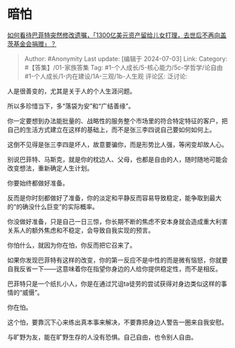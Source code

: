 # 暗怕
[如何看待巴菲特突然修改遗嘱，「1300亿美元资产留给儿女打理，去世后不再向盖茨基金会捐赠」？](https://www.zhihu.com/question/660347805/answer/3550325666)

> Author: #Anonymity
> Last update: [编辑于 2024-07-03]
> Link:
> Category: #【答集】/01-家族答集
> Tag: #1-个人成长/5-核心能力/5c-学哲学/论自由 #1-个人成长/1-内在建设/1A-三观/1b-人生观
> 评论区:
> 泛讨论:

人是很善变的，尤其是关于人的个人生涯问题。

所以多珍惜当下，多“落袋为安”和“广结善缘”。

你一定要想到办法能批量的、战略性的服务整个市场里的符合特定特征的客户，把自己的生活方式建立在这样的基础上，而不是张三李四说自己要如何如何上。

这倒不见得是张三李四是坏人，故意要骗你，而是形势比人强，等闲变却故人心。

别说巴菲特、马斯克，就是你的枕边人、父母，也都是自由的人，随时随地可能会改变想法，重新确定人生计划。

你要始终都做好准备。

反而是你时刻都做好了准备，你的淡定和平静反而容易导致稳定，能争取到最大的“的确没什么巨变”的实际概率。

你没做好准备，只是自己一日三惊，你长期不断的焦虑不安本身就会造成重大利害关系人的额外焦虑和不稳定，会导致自我实现的预言。

你怕什么，就因为你在怕，你反而把它召来了。

如果你发现巴菲特有这样的改变，你的第一反应不是中性的而是微有恼怒，你就要自我反省一下——这意味着你在指望你身边的人给你提供稳定性，而不是相反。

巴菲特只是一个纸扎小人，你是在通过咒诅ta徒劳的尝试获得对身边类似这样的事情的“威慑”。

你在怕。

这个怕，要靠沉下心来练出真本事来解决，不要靠把身边人警告一圈来自我安慰。

与旷野为友，能在旷野生存的人没有恐惧。自己自由，也令别人自由。

